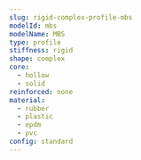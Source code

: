 ```yaml
---
slug: rigid-complex-profile-mbs
modelId: mbs
modelName: MBS
type: profile
stiffness: rigid
shape: complex
core:
  - hollow
  - solid
reinforced: none
material:
  - rubber
  - plastic
  - epdm
  - pvc
config: standard
---
```

